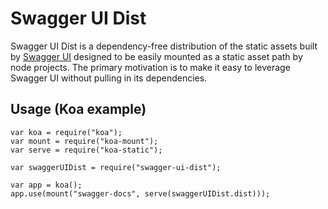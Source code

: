 # Swagger UI Dist

Swagger UI Dist is a dependency-free distribution of the static assets built by [Swagger UI](https://github.com/swagger-api/swagger-ui) designed to be easily mounted as a static asset path by node projects. The primary motivation is to make it easy to leverage Swagger UI without pulling in its dependencies.

## Usage (Koa example)

```
var koa = require("koa");
var mount = require("koa-mount");
var serve = require("koa-static");

var swaggerUIDist = require("swagger-ui-dist");

var app = koa();
app.use(mount("swagger-docs", serve(swaggerUIDist.dist)));
```
